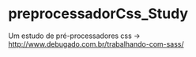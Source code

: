 # preprocessadorCss_Study
Um estudo de pré-processadores css -> http://www.debugado.com.br/trabalhando-com-sass/
